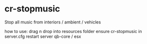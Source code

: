 # cr-stopmusic
Stop all music from interiors / ambient / vehicles

how to use:
drag n drop into resources folder
ensure cr-stopmusic in server.cfg
restart server 
qb-core / esx
